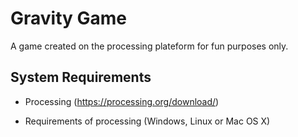# Gravity Game

A game created on the processing plateform for fun purposes only.

## System Requirements

 - Processing (https://processing.org/download/)

 - Requirements of processing (Windows, Linux or Mac OS X)
